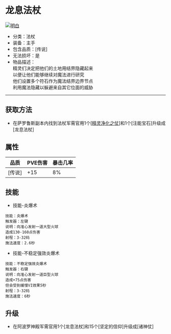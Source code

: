 # 龙息法杖
<a href="https://ibb.co/ypcpgk9"><img src="https://i.ibb.co/DYHYwMJ/image.png" alt="明白" border="0"></a>
* 分类：法杖
* 装备：主手
* 包含品质：[传说]
* 无法损坏：是
* 物品描述：<br/>精灵们决定把他们的土地用结界隐藏起来<br/>以便让他们能够继续对魔法进行研究<br/>他们设置多个符石作为魔法结界边界节点<br/>利用魔法隐藏以躲避来自其它位面的威胁
---
## 获取方法
* 在萨罗鲁斯副本内找到法杖军需官用1个[<a href="https://github.com/LeafletXD/Minecraft-Yuanchu-Server-Wiki/blob/main/Wiki/RPG%E9%81%93%E5%85%B7/%E8%BF%9C%E7%A8%8B%E6%AD%A6%E5%99%A8/%E6%B3%95%E6%9D%96/%E7%B2%BE%E7%81%B5%E5%87%80%E5%8C%96%E4%B9%8B%E4%BB%97.md">精灵净化之仗<a/>]和1个[注能宝石]升级成[龙息法杖]
## 属性
|品质|PVE伤害|暴击几率|
|----|----|----|
|[传说]|+15|8%|
## 技能
* 技能-炎爆术
```
技能：炎爆术
触发器：左键
说明：向准心发射一道大型火球
造成130-160点伤害
射程：3-32码
施法速度：2.6秒
```
* 技能-不稳定强效炎爆术
```
技能：不稳定强效炎爆术
触发器：右键
说明：向准心发射一道巨型火球
造成+75点伤害
但会受到缓慢VI效果5秒
射程：3-32码
施法速度：6秒
```
## 升级
* 在阿波罗神殿军需官用1个[龙息法杖]和15个[坚定的信仰]升级成[诸神仗]

